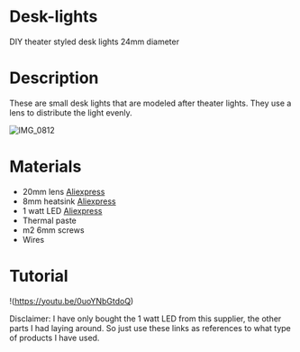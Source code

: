 # Desk-lights
DIY theater styled desk lights 24mm diameter

# Description
These are small desk lights that are modeled after theater lights. They use a lens to distribute the light evenly.

![IMG_0812](https://github.com/user-attachments/assets/fd33d073-a9db-442b-8fb2-4d9a7531a253)


# Materials

- 20mm lens [Aliexpress](https://nl.aliexpress.com/item/1005003694031206.html?spm=a2g0o.productlist.main.11.64d9ZSt9ZSt9rt&algo_pvid=ad9da66f-e318-4b51-aec4-01da39b119b8&algo_exp_id=ad9da66f-e318-4b51-aec4-01da39b119b8-5&pdp_ext_f=%7B%22order%22%3A%2299%22%2C%22eval%22%3A%221%22%7D&pdp_npi=4%40dis%21EUR%212.60%210.93%21%21%212.76%210.99%21%40211b80c217416992186796113e9e31%2112000026835870718%21sea%21NL%210%21ABX&curPageLogUid=lxCB2OE6OqJA&utparam-url=scene%3Asearch%7Cquery_from%3A)
- 8mm heatsink [Aliexpress](https://nl.aliexpress.com/item/1005007067298009.html?spm=a2g0o.productlist.main.21.7d382305ND4bsL&algo_pvid=442c4f2e-90c2-4565-858f-0cceafb37e11&algo_exp_id=442c4f2e-90c2-4565-858f-0cceafb37e11-10&pdp_ext_f=%7B%22order%22%3A%2291%22%2C%22eval%22%3A%221%22%7D&pdp_npi=4%40dis%21EUR%210.48%210.30%21%21%210.51%210.32%21%40210384cc17416994296026367ea10c%2112000044784962062%21sea%21NL%210%21ABX&curPageLogUid=aK6zLPENHoJ2&utparam-url=scene%3Asearch%7Cquery_from%3A)
- 1 watt LED [Aliexpress](https://nl.aliexpress.com/item/32833830434.html?spm=a2g0o.productlist.main.1.24585d80o68CJv&algo_pvid=056c66b9-d59c-4a9b-a13d-a4072d120399&algo_exp_id=056c66b9-d59c-4a9b-a13d-a4072d120399-0&pdp_ext_f=%7B%22order%22%3A%229%22%2C%22eval%22%3A%221%22%7D&pdp_npi=4%40dis%21EUR%210.71%210.65%21%21%210.75%210.69%21%40211b807017416994791673125ef7fd%2165060641588%21sea%21NL%210%21ABX&curPageLogUid=iwOiHYx1WHfX&utparam-url=scene%3Asearch%7Cquery_from%3A)
- Thermal paste
- m2 6mm screws
- Wires


# Tutorial
!(https://youtu.be/0uoYNbGtdoQ)

Disclaimer: I have only bought the 1 watt LED from this supplier, the other parts I had laying around. So just use these links as references to what type of products I have used.
